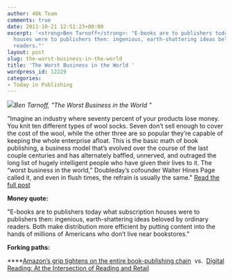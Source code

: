 ```yaml
---
author: 40k Team
comments: true
date: 2011-10-21 12:51:23+00:00
excerpt: '<strong>Ben Tarnoff</strong>: "E-books are to publishers today what subscription
  houses were to publishers then: ingenious, earth-shattering ideas beloved by ordinary
  readers."'
layout: post
slug: the-worst-business-in-the-world
title: 'The Worst Business in the World '
wordpress_id: 12229
categories:
- Today in Publishing
---
```


![](http://www.40kbooks.com/wp-content/uploads/Publishing1.jpg)_Ben Tarnoff, "The Worst Business in the World "_

"Imagine an industry where seventy percent of your products lose money. You knit ten different types of wool socks. Seven don’t sell enough to cover the cost of the wool, while the other three are so popular they’re capable of keeping the whole enterprise afloat.
This is the basic math of book publishing, a business model that’s evolved over the course of the last couple centuries and has alternately baffled, unnerved, and outraged the long list of hugely intelligent people who have given their lives to it. The “worst business in the world,” Doubleday’s cofounder Walter Hines Page called it, and even in flush times, the refrain is usually the same."
[Read the full post](http://www.laphamsquarterly.org/roundtable/roundtable/the-worst-business-in-the-world.php)

**Money quote:**

"E-books are to publishers today what subscription houses were to publishers then: ingenious, earth-shattering ideas beloved by ordinary readers. Both make distribution more efficient by putting content into the hands of millions of Americans who don’t live near bookstores."

**Forking paths:**

****[Amazon’s grip tightens on the entire book-publishing chain](http://www.40kbooks.com/?p=11727)  vs.  [Digital Reading: At the Intersection of Reading and Retail](http://t.co/zICMhI0b)
